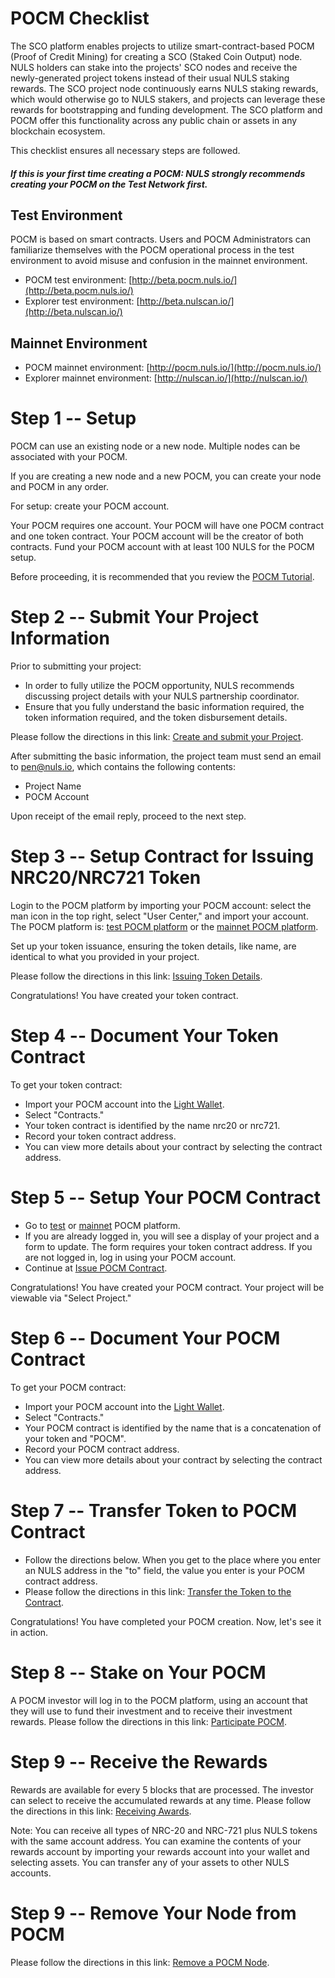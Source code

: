 # POCM Checklist

The SCO platform enables projects to utilize smart-contract-based POCM (Proof of Credit Mining) for creating a SCO (Staked Coin Output) node. NULS holders can stake into the projects' SCO nodes and receive the newly-generated project tokens instead of their usual NULS staking rewards. The SCO project node continuously earns NULS staking rewards, which would otherwise go to NULS stakers, and projects can leverage these rewards for bootstrapping and funding development. The SCO platform and POCM offer this functionality across any public chain or assets in any blockchain ecosystem.

This checklist ensures all necessary steps are followed.

##### If this is your first time creating a POCM: NULS strongly recommends creating your POCM on the Test Network first.

## Test Environment
POCM is based on smart contracts. Users and POCM Administrators can familiarize themselves with the POCM operational process in the test environment to avoid misuse and confusion in the mainnet environment.

- POCM test environment: [http://beta.pocm.nuls.io/](http://beta.pocm.nuls.io/)
- Explorer test environment: [http://beta.nulscan.io/](http://beta.nulscan.io/)

## Mainnet Environment
- POCM mainnet environment: [http://pocm.nuls.io/](http://pocm.nuls.io/)
- Explorer mainnet environment: [http://nulscan.io/](http://nulscan.io/)

# Step 1 -- Setup

POCM can use an existing node or a new node. Multiple nodes can be associated with your POCM.

If you are creating a new node and a new POCM, you can create your node and POCM in any order.

For setup: create your POCM account.

Your POCM requires one account. Your POCM will have one POCM contract and one token contract. Your POCM account will be the creator of both contracts. Fund your POCM account with at least 100 NULS for the POCM setup.

Before proceeding, it is recommended that you review the [POCM Tutorial](https://docs.nuls.io/Guide/g_pocm.html).

# Step 2 -- Submit Your Project Information

Prior to submitting your project:
- In order to fully utilize the POCM opportunity, NULS recommends discussing project details with your NULS partnership coordinator.
- Ensure that you fully understand the basic information required, the token information required, and the token disbursement details.

Please follow the directions in this link: [Create and submit your Project](https://docs.nuls.io/Guide/g_pocm.html#submit-basic-information).

After submitting the basic information, the project team must send an email to pen@nuls.io, which contains the following contents:
- Project Name
- POCM Account

Upon receipt of the email reply, proceed to the next step.

# Step 3 -- Setup Contract for Issuing NRC20/NRC721 Token

Login to the POCM platform by importing your POCM account: select the man icon in the top right, select "User Center," and import your account. The POCM platform is: [test POCM platform](http://beta.pocm.nuls.io/) or the [mainnet POCM platform](http://pocm.nuls.io/).

Set up your token issuance, ensuring the token details, like name, are identical to what you provided in your project.

Please follow the directions in this link: [Issuing Token Details](https://docs.nuls.io/Guide/g_pocm.html#issued-token).

Congratulations! You have created your token contract.

# Step 4 -- Document Your Token Contract

To get your token contract:
- Import your POCM account into the [Light Wallet](https://github.com/nuls-io/nuls-v2/releases).
- Select "Contracts."
- Your token contract is identified by the name nrc20 or nrc721.
- Record your token contract address.
- You can view more details about your contract by selecting the contract address.

# Step 5 -- Setup Your POCM Contract

- Go to [test](https://beta.pocm.nuls.io/) or [mainnet](https://pocm.nuls.io/) POCM platform.
- If you are already logged in, you will see a display of your project and a form to update. The form requires your token contract address. If you are not logged in, log in using your POCM account.
- Continue at [Issue POCM Contract](https://docs.nuls.io/Guide/g_pocm.html#issue-pocm-contract).

Congratulations! You have created your POCM contract. Your project will be viewable via "Select Project."

# Step 6 -- Document Your POCM Contract

To get your POCM contract:
- Import your POCM account into the [Light Wallet](https://github.com/nuls-io/nuls-v2/releases).
- Select "Contracts."
- Your POCM contract is identified by the name that is a concatenation of your token and "POCM".
- Record your POCM contract address.
- You can view more details about your contract by selecting the contract address.

# Step 7 -- Transfer Token to POCM Contract

- Follow the directions below. When you get to the place where you enter an NULS address in the "to" field, the value you enter is your POCM contract address.
- Please follow the directions in this link: [Transfer the Token to the Contract](https://docs.nuls.io/Guide/g_pocm.html#transfer-the-token-to-the-contract).

Congratulations! You have completed your POCM creation. Now, let's see it in action.

# Step 8 -- Stake on Your POCM

A POCM investor will log in to the POCM platform, using an account that they will use to fund their investment and to receive their investment rewards. Please follow the directions in this link: [Participate POCM](https://docs.nuls.io/Guide/g_pocm.html#participate-pocm).

# Step 9 -- Receive the Rewards

Rewards are available for every 5 blocks that are processed. The investor can select to receive the accumulated rewards at any time. Please follow the directions in this link: [Receiving Awards](https://docs.nuls.io/Guide/g_pocm.html#receiving-rewards).

Note: You can receive all types of NRC-20 and NRC-721 plus NULS tokens with the same account address. You can examine the contents of your rewards account by importing your rewards account into your wallet and selecting assets. You can transfer any of your assets to other NULS accounts.

# Step 9 -- Remove Your Node from POCM
Please follow the directions in this link: [Remove a POCM Node](https://docs.nuls.io/Guide/g_pocm.html#remove-a-node).
